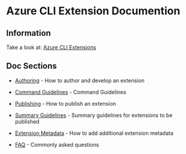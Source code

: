 Azure CLI Extension Documention
=======================
Information
------------

Take a look at: [Azure CLI Extensions](https://github.com/Azure/azure-cli/tree/dev/doc/extensions)

Doc Sections
------------ 

- [Authoring](https://github.com/Azure/azure-cli/blob/dev/doc/extensions/authoring.md) - How to author and develop an extension

- [Command Guidelines](https://github.com/Azure/azure-cli/blob/dev/doc/command_guidelines.md) - Command Guidelines

- [Publishing](https://github.com/Azure/azure-cli/blob/dev/doc/extensions/authoring.md#publish) - How to publish an extension

- [Summary Guidelines](https://github.com/Azure/azure-cli/blob/dev/doc/extensions/extension_summary_guidelines.md) - Summary guidelines for extensions to be published

- [Extension Metadata](https://github.com/Azure/azure-cli/blob/dev/doc/extensions/metadata.md) - How to add additional extension metadata

- [FAQ](https://github.com/Azure/azure-cli/blob/dev/doc/extensions/faq.md) - Commonly asked questions
